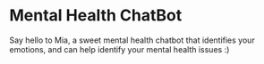# Mental Health ChatBot
Say hello to Mia, a sweet mental health chatbot that identifies your emotions, and can help identify your mental health issues :)
